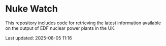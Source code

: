 # Nuke Watch

This repository includes code for retrieving the latest information available on the output of EDF nuclear power plants in the UK.

Last updated: 2025-08-05 11:16
